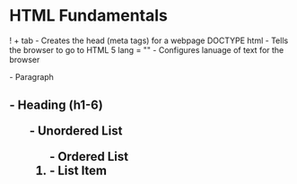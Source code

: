 # HTML Fundamentals
! + tab - Creates the head (meta tags) for a webpage 
DOCTYPE html - Tells the browser to go to HTML 5
lang = "" - Configures lanuage of text for the browser
<p> - Paragraph
<h2> - Heading (h1-6)
<ul> - Unordered List
<ol> - Ordered List
<Li> - List Item